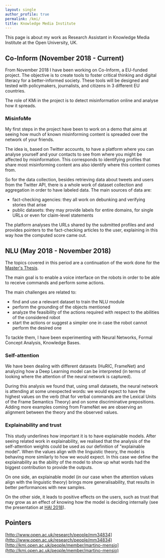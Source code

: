 ```yaml
---
layout: single
author_profile: true
permalink: /kmi/
title: Knowledge Media Institute
---
```


This page is about my work as Research Assistant in Knowledge Media Institute at the Open University, UK.

## Co-Inform (November 2018 - Current)

From November 2018 I have been working on Co-Inform, a EU-funded project. The objective is to create tools to foster critical thinking and digital literacy for a better-informed society. These tools will be designed and tested with policymakers, journalists, and citizens in 3 different EU countries.

The role of KMi in the project is to detect misinformation online and analyse how it spreads.

### MisinfoMe

My first steps in the project have been to work on a demo that aims at seeing how much of known misinforming content is spreaded over the network of your friends.

The idea is, based on Twitter accounts, to have a platform where you can analyse yourself and your contacts to see from where you might be affected by misinformation. This corresponds to identifying profiles that share most misinforming content ans also identify where this content comes from.

So for the data collection, besides retrieving data about tweets and users from the Twitter API, there is a whole work of dataset collection and aggregation in order to have labeled data. The main sources of data are:

- fact-checking agencies: they all work on debunking and verifying stories that arise
- public datasets: they may provide labels for entire domains, for single URLs or even for claim-level statements

The platform analyses the URLs shared by the submitted profiles and and provides pointers to the fact-checking articles to the user, explaining in this way how the computed score came out.

## NLU (May 2018 - November 2018)

The topics covered in this period are a continuation of the work done for the [Master's Thesis](/master).

The main goal is to enable a voice interface on the robots in order to be able to receive commands and perform some actions.

The main challenges are related to:
- find and use a relevant dataset to train the NLU module
- perform the grounding of the objects mentioned
- analyze the feasibility of the actions required with respect to the abilities of the considered robot
- start the actions or suggest a simpler one in case the robot cannot perform the desired one

To tackle them, I have been experimenting with Neural Networks, Formal Concept Analysis, Knowledge Bases.

### Self-attention

We have been dealing with different datasets (HuRIC, FrameNet) and analyzing how a Deep Learning model can be interpreted (in terms of looking where the attention of the neural network is captured).

During this analysis we found that, using small datasets, the neural network is attending at some unexpected words: we would expect to have the highest values on the verb (that for verbal commands are the Lexical Units of the Frame Semantics Theory) and on some discriminative prepositions.
Adding more examples coming from FrameNet we are observing an alignment between the theory and the observed values.

### Explainability and trust

This study underlines how important it is to have explainable models. After seeing related work in explainability, we realised that the analysis of the self-attention weights could be used as our definition of "explainable model". When the values align with the linguistic theory, the model is behaving more similarly to how we would expect. In this case we define the explainability as the ability of the model to show up what words had the biggest contribution to provide the outputs.

On one side, an explainable model (in our case when the attention values align with the linguistic theory) brings more generalisability, that results in better performances with new samples.

On the other side, it leads to positive effects on the users, such as trust that may grow as an effect of knowing how the model is deciding internally (see the presentation at [HAI 2018](https://www.slideshare.net/MartinoMensio/trust-and-explainability-in-language-understanding)).

## Pointers

[http://www.open.ac.uk/research/people/mm34834](http://www.open.ac.uk/research/people/mm34834)
[http://kmi.open.ac.uk/people/member/martino-mensio](http://kmi.open.ac.uk/people/member/martino-mensio)